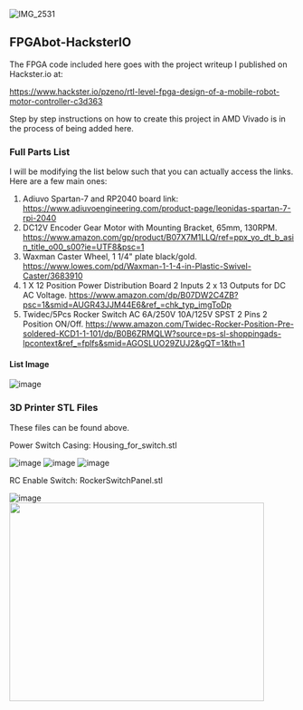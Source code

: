 ![IMG_2531](https://github.com/user-attachments/assets/0ff7d709-3cea-4153-bb94-2886c818ec6e)



## FPGAbot-HacksterIO

The FPGA code included here goes with the project writeup I published on Hackster.io at:

https://www.hackster.io/pzeno/rtl-level-fpga-design-of-a-mobile-robot-motor-controller-c3d363

Step by step instructions on how to create this project in AMD Vivado is in the process of being added here.

### Full Parts List

I will be modifying the list below such that you can actually access the links. Here are a few main ones:

1. Adiuvo Spartan-7 and RP2040 board link: https://www.adiuvoengineering.com/product-page/leonidas-spartan-7-rpi-2040
2. DC12V Encoder Gear Motor with Mounting Bracket, 65mm, 130RPM.  https://www.amazon.com/gp/product/B07X7M1LLQ/ref=ppx_yo_dt_b_asin_title_o00_s00?ie=UTF8&psc=1
3. Waxman Caster Wheel, 1 1/4" plate black/gold. https://www.lowes.com/pd/Waxman-1-1-4-in-Plastic-Swivel-Caster/3683910
4. 1 X 12 Position Power Distribution Board 2 Inputs 2 x 13 Outputs for DC AC Voltage. https://www.amazon.com/dp/B07DW2C4ZB?psc=1&smid=AUGR43JJM44E6&ref_=chk_typ_imgToDp
5. Twidec/5Pcs Rocker Switch AC 6A/250V 10A/125V SPST 2 Pins 2 Position ON/Off. https://www.amazon.com/Twidec-Rocker-Position-Pre-soldered-KCD1-1-101/dp/B0B6ZRMQLW?source=ps-sl-shoppingads-lpcontext&ref_=fplfs&smid=AGOSLUO29ZUJ2&gQT=1&th=1

#### List Image
![image](https://github.com/user-attachments/assets/c6400059-fee9-4fbf-9c33-fba25a968638)


### 3D Printer STL Files

These files can be found above. 

Power Switch Casing: Housing_for_switch.stl 

![image](https://github.com/user-attachments/assets/cc1e2b9c-98e1-4752-84a4-e1e050aeec49)
![image](https://github.com/user-attachments/assets/6a7bb3ac-2057-4279-aa91-c601d0919d64)
![image](https://github.com/user-attachments/assets/7ffc5f40-e094-4ca0-9255-a6f886df1226)


RC Enable Switch: RockerSwitchPanel.stl

![image](https://github.com/user-attachments/assets/3687e580-df8b-4835-9344-4f2aa6908bc8)
<img src="https://github.com/user-attachments/assets/acf424b3-099d-433b-b3d8-4d15eb489730" width="450" height="350">


